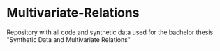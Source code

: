 # Multivariate-Relations
Repository with all code and synthetic data used for the bachelor thesis "Synthetic Data and Multivariate Relations"
